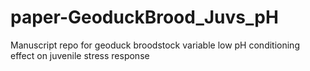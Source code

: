 # paper-GeoduckBrood_Juvs_pH
Manuscript repo for geoduck broodstock variable low pH conditioning effect on juvenile stress response 

